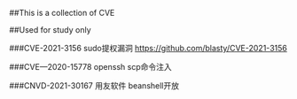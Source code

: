##This is a collection of CVE

##Used for study only

###CVE-2021-3156 sudo提权漏洞 https://github.com/blasty/CVE-2021-3156

###CVE—2020-15778 openssh scp命令注入

###CNVD-2021-30167 用友软件 beanshell开放
